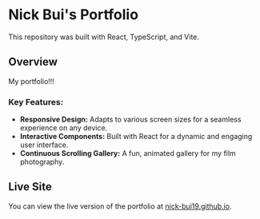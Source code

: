 # Nick Bui's Portfolio

This repository was built with React, TypeScript, and Vite.

## Overview

My portfolio!!!

### Key Features:
- **Responsive Design:** Adapts to various screen sizes for a seamless experience on any device.
- **Interactive Components:** Built with React for a dynamic and engaging user interface.
- **Continuous Scrolling Gallery:** A fun, animated gallery for my film photography.

## Live Site

You can view the live version of the portfolio at [nick-bui19.github.io](https://nick-bui19.github.io/).